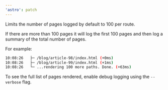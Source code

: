 ```yaml
---
'astro': patch
---
```


Limits the number of pages logged by default to 100 per route.

If there are more than 100 pages it will log the first 100 pages and then log a summary of the total number of pages.

For example:

```sh
10:08:26   ├─ /blog/article-98/index.html (+0ms)
10:08:26   ├─ /blog/article-99/index.html (+1ms)
10:08:26   └─ ...rendering 100 more paths. Done. (+63ms)
```

To see the full list of pages rendered, enable debug logging using the `--verbose` flag.
